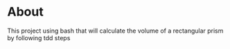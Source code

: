 # About

This project using bash that will calculate the volume of a rectangular prism by following tdd steps
